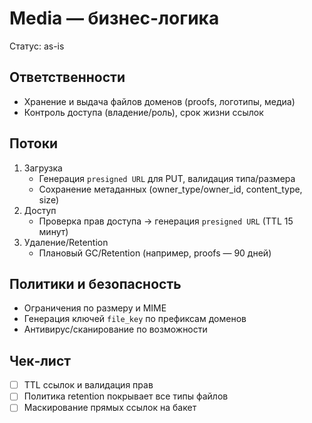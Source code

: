 # Media — бизнес-логика

Статус: as-is

## Ответственности
- Хранение и выдача файлов доменов (proofs, логотипы, медиа)
- Контроль доступа (владение/роль), срок жизни ссылок

## Потоки
1. Загрузка
   - Генерация `presigned URL` для PUT, валидация типа/размера
   - Сохранение метаданных (owner_type/owner_id, content_type, size)
2. Доступ
   - Проверка прав доступа → генерация `presigned URL` (TTL 15 минут)
3. Удаление/Retention
   - Плановый GC/Retention (например, proofs — 90 дней)

## Политики и безопасность
- Ограничения по размеру и MIME
- Генерация ключей `file_key` по префиксам доменов
- Антивирус/сканирование по возможности

## Чек‑лист
- [ ] TTL ссылок и валидация прав
- [ ] Политика retention покрывает все типы файлов
- [ ] Маскирование прямых ссылок на бакет

